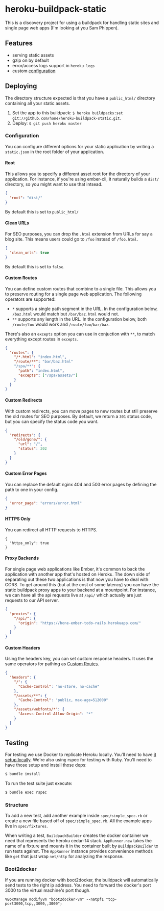 # heroku-buildpack-static
This is a discovery project for using a buildpack for handling static sites and single page web apps (I'm looking at you Sam Phippen).

## Features
* serving static assets
* gzip on by default
* error/access logs support in `heroku logs`
* custom [configuration](#configuration)

## Deploying
The directory structure expected is that you have a `public_html/` directory containing all your static assets.

1. Set the app to this buildpack: `$ heroku buildpacks:set git://github.com/hone/heroku-buildpack-static.git`.
2. Deploy: `$ git push heroku master`

### Configuration
You can configure different options for your static application by writing a `static.json` in the root folder of your application.

#### Root
This allows you to specify a different asset root for the directory of your application. For instance, if you're using ember-cli, it naturally builds a `dist/` directory, so you might want to use that intsead.

```json
{
  "root": "dist/"
}

```

By default this is set to `public_html/`

#### Clean URLs
For SEO purposes, you can drop the `.html` extension from URLs for say a blog site. This means users could go to `/foo` instead of `/foo.html`.


```json
{
  "clean_urls": true
}
```

By default this is set to `false`.

#### Custom Routes
You can define custom routes that combine to a single file. This allows you to preserve routing for a single page web application. The following operators are supported:

* `*` supports a single path segment in the URL. In the configuration below, `/baz.html` would match but `/bar/baz.html` would not.
* `**` supports any length in the URL.  In the configuration below, both `/route/foo` would work and `/route/foo/bar/baz`.

There's also an `excepts` option you can use in conjuction with `**`, to match everything except routes in `excepts`.

```json
{
  "routes": {
    "/*.html": "index.html",
    "/route/**": "bar/baz.html"
    "/spa/**": {
      "path": "index.html",
      "excepts": ["/spa/assets/"]
    }
  }
}
```

#### Custom Redirects
With custom redirects, you can move pages to new routes but still preserve the old routes for SEO purposes. By default, we return a `301` status code, but you can specify the status code you want.

```json
{
  "redirects": {
    "/old/gone/": {
      "url": "/",
      "status": 302
    }
  }
}
```

#### Custom Error Pages
You can replace the default nginx 404 and 500 error pages by defining the path to one in your config.

```json
{
  "error_page": "errors/error.html"
}
```

#### HTTPS Only

You can redirect all HTTP requests to HTTPS.

```
{
  "https_only": true
}
```

#### Proxy Backends
For single page web applications like Ember, it's common to back the application with another app that's hosted on Heroku. The down side of separating out these two applications is that now you have to deal with CORS. To get around this (but at the cost of some latency) you can have the static buildpack proxy apps to your backend at a mountpoint. For instance, we can have all the api requests live at `/api/` which actually are just requests to our API server.

```json
{
  "proxies": {
    "/api/": {
      "origin": "https://hone-ember-todo-rails.herokuapp.com/"
    }
  }
}
```

#### Custom Headers
Using the headers key, you can set custom response headers. It uses the same operators for pathing as [Custom Routes](#custom-routes).

```json
{
  "headers": {
    "/": {
      "Cache-Control": "no-store, no-cache"
    },
    "/assets/**": {
      "Cache-Control": "public, max-age=512000"
    },
    "/assets/webfonts/*": {
      "Access-Control-Allow-Origin": "*"
    }
  }
}
```

## Testing
For testing we use Docker to replicate Heroku locally. You'll need to have [it setup locally](https://docs.docker.com/installation/). We're also using rspec for testing with Ruby. You'll need to have those setup and install those deps:

```sh
$ bundle install
```

To run the test suite just execute:

```sh
$ bundle exec rspec
```

### Structure
To add a new test, add another example inside `spec/simple_spec.rb` or create a new file based off of `spec/simple_spec.rb`. All the example apps live in `spec/fixtures`.

When writing a test, `BuildpackBuilder` creates the docker container we need that represents the heroku cedar-14 stack. `AppRunner.new` takes the name of a fixture and mounts it in the container built by `BuildpackBuilder` to run tests against. The `AppRunner` instance provides convenience methods like `get` that just wrap `net/http` for analyzing the response.

### Boot2docker

If you are running docker with boot2docker, the buildpack will automatically send tests to the right ip address.
You need to forward the docker's port 3000 to the virtual machine's port though.

```
VBoxManage modifyvm "boot2docker-vm" --natpf1 "tcp-port3000,tcp,,3000,,3000";
```
